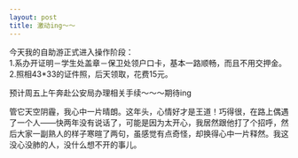 ```yaml
---
layout: post
title: 激动ing～～
---
```


<p>今天我的自助游正式进入操作阶段：<br />
1.系办开证明－学生处盖章－保卫处领户口卡，基本一路顺畅，而且不用交押金。<br />
2.照相43*33的证件照，后天领取，花费15元。</p>
<p>预计周五上午奔赴公安局办理相关手续～～～期待ing</p>
<p>管它天空阴霾，我心中一片晴朗。这年头，心情好才是王道！巧得很，在路上偶遇了一个人——快两年没有说话了，可能是因为太开心，我居然跟他打了个招呼，然后大家一副熟人的样子寒暄了两句，虽感觉有点奇怪，却换得心中一片释然。我这没心没肺的人，没什么想不开的事儿。
</p>
